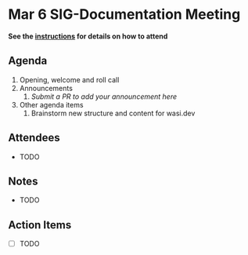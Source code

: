# Mar 6 SIG-Documentation Meeting

**See the [instructions](../README.md) for details on how to attend**

## Agenda

1. Opening, welcome and roll call
1. Announcements
    1. _Submit a PR to add your announcement here_
1. Other agenda items
    1. Brainstorm new structure and content for wasi.dev

## Attendees

* TODO

## Notes

* TODO

## Action Items

* [ ] TODO
